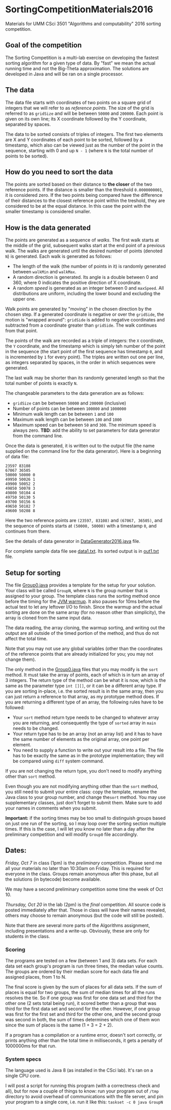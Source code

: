 # SortingCompetitionMaterials2016

Materials for UMM CSci 3501 "Algorithms and computability" 2016 sorting competition.

## Goal of the competition

The Sorting Competition is a multi-lab exercise on developing the fastest sorting algorithm for a given type of data. By "fast" we mean the actual running time and not the Big-Theta approximation. The solutions are developed in Java and will be ran on a single processor.

## The data

The data file starts with coordinates of two points on a square grid of integers that we will refer to as *reference points*. The size of the grid is referred to as `gridSize` and will be between `50000` and `200000`. Each point is given on its own line; its X coordinate followed by the Y coordinate, separated by spaces. 

The data to be sorted consists of triples of integers. The first two elements are X and Y coordinates of each point to be sorted, followed by a timestamp, which also can be viewed just as the number of the point in the sequence, starting with 0 and up `N - 1` (where `N` is the total number of points to be sorted). 

## How do you need to sort the data 

The points are sorted based on their distance to **the closer** of the two reference points. If the distance is smaller than the threshold `0.0000000001`, it is considered zero. If the two points being compared have the difference of their distances to the closest reference point within the treshold, they are considered to be at the equal distance. In this case the point with the smaller timestamp is considered smaller. 

## How is the data generated

The points are generated as a sequence of *walks*. The first walk starts at the middle of the grid, subsequent walks start at the end point of a previous walk. The walks are generated until the desired number of points (denoted `N`) is generated. Each walk is generated as follows:
* The length of the walk (the number of points in it) is randomly generated between `walkMin` and `walkMax`. 
* A random direction is generated. Its angle is a double between 0 and 360, where 0 indicates the positive direction of X coordinate.
* A random *speed* is generated as an integer between 0 and `maxSpeed`.
All distributions are uniform, including the lower bound and excluding the upper one. 

Walk points are generated by "moving" in the chosen direction by the chosen step. If a generated coordinate is negative or over the `gridSide`, the motion is "wrapped around": `gridSide` is added to negative coordinates and subtracted from a coordinate greater than `gridSide`. The walk continues from that point. 

The points of the walk are recorded as a triple of integers: the `X` coordinate, the `Y` coordinate, and the timestamp which is simply teh number of the point in the sequence (the start point of the first sequence has timestamp `0`, and is incremented by `1` for every point). The triples are written out one per line, as integers separated by spaces, in the order in which sequences were generated.  

The last walk may be shorter than its randomly generated length so that the total number of points is exactly `N`.  

The changeable parameters to the data generation are as follows: 
* `gridSize` can be between `50000` and `200000` (inclusive)
* Number of points can be between `100000` and `1000000`
* Minimum walk length can be between `1` and `100`
* Maximum walk length can be between `100` and `1000`
* Maximum speed can be between `50` and `300`. The minimum speed is always zero. 
**TBD**: add the ability to set parameters for data generator from the command line. 

Once the data is generated, it is written out to the output file (the name supplied on the command line for the data generator). Here is a beginning of data file:
```
23597 83108
67067 36505
50000 50000 0
49950 50026 1
49900 50052 2
49850 50078 3
49800 50104 4
49750 50130 5
49700 50156 6
49650 50182 7
49600 50208 8
```
Here the two reference points are `(23597, 83108)` and `(67067, 36505)`, and the sequence of points starts at `(50000, 50000)` with a  timestamp `0`, and continues from there. 

See the details of data generator in [DataGenerator2016.java](src/DataGenerator2016.java) file. 

For complete sample data file see [data1.txt](data1.txt). Its sorted output is in [out1.txt](out1.txt) file. 

## Setup for sorting
The file [Group0.java](https://github.com/elenam/SortingCompetitionMaterials2015/blob/master/src/Group0.java) provides a template for the setup for your solution. Your class will be called `GroupN`, where `N` is the group number that is assigned to your group. The template class runs the sorting method once before the timing for the [JVM warmup](http://alexandru-ersenie.com/2010/09/12/important-aspects-in-load-performance-testing-1-server-warm-up/). It also pauses for 10ms before the actual test to let any leftover I/O to finish. Since the warmup and the actual sorting are done on the same array (for no reason other than simplicity), the array is cloned from the same input data. 

The data reading, the array cloning, the warmup sorting, and writing out the output are all outside of the timed portion of the method, and thus do not affect the total time. 

Note that you may not use any global variables (other than the coordinates of the reference points that are already initialized for you; you may not change them). 

The only method in the [Group0.java](src/Group0.java) files that you may modify is the `sort` method. It must take the array of points, each of which is in turn an array of 3 integers. The return type of the method can be what it is now, which is the same as the parameter type `int [][]`, or it can be a different array type. If you are sorting in-place, i.e. the sorted result is in the same array, then you can just return a reference to that array, as my prototype method does. If you are returning a different type of an array, the following rules have to be followed:
* Your `sort` method return type needs to be changed to whatever  array you are returning, and consequently the type of `sorted` array in `main` needs to be changed. 
* Your return type has to be an array (not an array list) and it has to have the same number of elements as the original array, one point per element. 
* You need to supply a function to write out your result into a file. The file has to be exactly the same as in the prototype implementation; they will be compared using `diff` system command. 

If you are not changing the return type, you don't need to modify anything other than `sort` method. 

Even though you are not modifying anything other than the `sort` method, you still need to submit your entire class: copy the template, rename the Java class to your group number, and change the`sort` method. You may use supplementary classes, just don't forget to submit them. Make sure to add your names in comments when you submit. 

**Important:** if the sorting times may be too small to distinguish groups based on just one run of the sorting, so I may loop over the sorting section multiple times. If this is the case, I will let you know no later than a day after the preliminary competition and will modify `Group0` file accordingly.  

## Dates:

*Friday, Oct 7* in class (1pm) is the *preliminary* competition. Please send me all your materials no later than 10:30am on Friday. This is required for everyone in the class. Groups remain anonymous after this phase, but all the solutions (in bytecode) become available. 

We may have a second preliminary competition some time the week of Oct 10. 

*Thursday, Oct 20* in the lab (2pm) is the *final* competition. All source code is posted immediately after that. Those in class will have their names revealed, others may choose to remain anonymous (but the code will still be posted). 

Note that there are several more parts of the Algorithms assignment, including presentations and a write-up. Obviously, these are only for students in the class. 

### Scoring

The programs are tested on a few (between 1 and 3) data sets. For each data set each group's program is run three times, the median value counts. The groups are ordered by their median score for each data file and assigned places, from 1 to N. 

The final score is given by the sum of places for all data sets. If the sum of places is equal for two groups, the sum of median times for all the runs resolves the tie. So if one group was first for one data set and third for the other one (2 sets total being run), it scored better than a group that was third for the first data set and second for the other. However, if one group was first for the first set and third for the other one, and the second group was second in both, the sum of times determines which one of them won since the sum of places is the same (1 + 3 = 2 + 2). 

If a program has a compilation or a runtime error, doesn't sort correctly, or prints anything other than the total time in milliseconds, it gets a penalty of 1000000ms for that run. 

### System specs

The language used is Java 8 (as installed in the CSci lab). It's ran on a single CPU core.  

I will post a script for running this program (with a correctness check and all), but for now a couple of things to know: run your program out of `/tmp` directory to avoid overhead of communications with the file server, and pin your program to a single core, i.e. run it like this:
``taskset -c 0 java GroupN``






